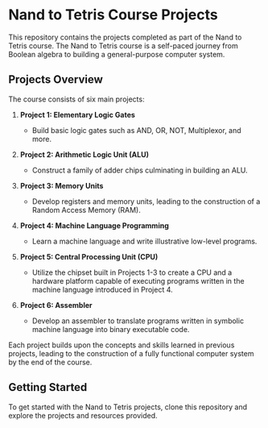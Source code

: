 # Nand to Tetris Course Projects

This repository contains the projects completed as part of the Nand to Tetris course. The Nand to Tetris course is a self-paced journey from Boolean algebra to building a general-purpose computer system.

## Projects Overview

The course consists of six main projects:

1. **Project 1: Elementary Logic Gates**
   - Build basic logic gates such as AND, OR, NOT, Multiplexor, and more.

2. **Project 2: Arithmetic Logic Unit (ALU)**
   - Construct a family of adder chips culminating in building an ALU.

3. **Project 3: Memory Units**
   - Develop registers and memory units, leading to the construction of a Random Access Memory (RAM).

4. **Project 4: Machine Language Programming**
   - Learn a machine language and write illustrative low-level programs.

5. **Project 5: Central Processing Unit (CPU)**
   - Utilize the chipset built in Projects 1-3 to create a CPU and a hardware platform capable of executing programs written in the machine language introduced in Project 4.

6. **Project 6: Assembler**
   - Develop an assembler to translate programs written in symbolic machine language into binary executable code.

Each project builds upon the concepts and skills learned in previous projects, leading to the construction of a fully functional computer system by the end of the course.

## Getting Started

To get started with the Nand to Tetris projects, clone this repository and explore the projects and resources provided.

